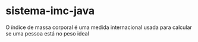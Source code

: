 # sistema-imc-java

O índice de massa corporal é uma medida internacional usada para calcular se uma pessoa está no peso ideal
